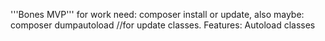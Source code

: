 '''Bones MVP'''
    for work need: composer install or update, also maybe: composer dumpautoload //for update classes.
    Features: Autoload classes
